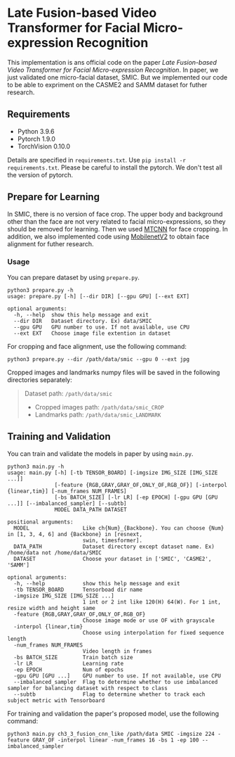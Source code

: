 # Late Fusion-based Video Transformer for Facial Micro-expression Recognition
This implementation is ans official code on the paper *Late Fusion-based Video Transformer for Facial Micro-expression Recognition*. In paper, we just validated one micro-facial dataset, SMIC. But we implemented our code to be able to expriment on the CASME2 and SAMM dataset for futher research.

## Requirements
* Python 3.9.6
* Pytorch 1.9.0
* TorchVision 0.10.0

Details are specified in `requirements.txt`. Use `pip install -r requirements.txt`. Please be careful to install the pytorch. We don't test all the version of pytorch. 


## Prepare for Learning
In SMIC, there is no version of face crop. The upper body and background other than the face are not very related to facial micro-expressions, so they should be removed for learning. Then we used [MTCNN](https://github.com/timesler/facenet-pytorch) for face cropping. In addition, we also implemented code using [MobilenetV2](https://github.com/cunjian/pytorch_face_landmark) to obtain face alignment for futher research.

### Usage
You can prepare dataset by using `prepare.py`.
```
python3 prepare.py -h
usage: prepare.py [-h] [--dir DIR] [--gpu GPU] [--ext EXT]

optional arguments:
  -h, --help  show this help message and exit
  --dir DIR   Dataset directory. Ex) data/SMIC
  --gpu GPU   GPU number to use. If not available, use CPU
  --ext EXT   Choose image file extention in dataset
```

For cropping and face alignment, use the following command:
```
python3 prepare.py --dir /path/data/smic --gpu 0 --ext jpg
```
Cropped images and landmarks numpy files will be saved in the following directories separately: 

> Dataset path: `/path/data/smic`
> * Cropped images path: `/path/data/smic_CROP`
> * Landmarks path: `/path/data/smic_LANDMARK`

## Training and Validation
You can train and validate the models in paper by using `main.py`.
```
python3 main.py -h
usage: main.py [-h] [-tb TENSOR_BOARD] [-imgsize IMG_SIZE [IMG_SIZE ...]]
               [-feature {RGB,GRAY,GRAY_OF,ONLY_OF,RGB_OF}] [-interpol {linear,tim}] [-num_frames NUM_FRAMES]
               [-bs BATCH_SIZE] [-lr LR] [-ep EPOCH] [-gpu GPU [GPU ...]] [--imbalanced_sampler] [--subtb]
               MODEL DATA_PATH DATASET

positional arguments:
  MODEL                 Like ch{Num}_{Backbone}. You can choose {Num} in [1, 3, 4, 6] and {Backbone} in [resnext,
                        swin, timesformer].
  DATA_PATH             Dataset directory except dataset name. Ex) /home/data not /home/data/SMIC
  DATASET               Choose your dataset in ['SMIC', 'CASME2', 'SAMM']

optional arguments:
  -h, --help            show this help message and exit
  -tb TENSOR_BOARD      Tensorboad dir name
  -imgsize IMG_SIZE [IMG_SIZE ...]
                        1 int or 2 int like 120(H) 64(W). For 1 int, resize width and height same
  -feature {RGB,GRAY,GRAY_OF,ONLY_OF,RGB_OF}
                        Choose image mode or use OF with grayscale
  -interpol {linear,tim}
                        Choose using interpolation for fixed sequence length
  -num_frames NUM_FRAMES
                        Video length in frames
  -bs BATCH_SIZE        Train batch size
  -lr LR                Learning rate
  -ep EPOCH             Num of epochs
  -gpu GPU [GPU ...]    GPU number to use. If not available, use CPU
  --imbalanced_sampler  Flag to determine whether to use imbalanced sampler for balancing dataset with respect to class
  --subtb               Flag to determine whether to track each subject metric with Tensorboard
```


For training and validation the paper's proposed model, use the following command:
```
python3 main.py ch3_3_fusion_cnn_like /path/data SMIC -imgsize 224 -feature GRAY_OF -interpol linear -num_frames 16 -bs 1 -ep 100 --imbalanced_sampler 
```